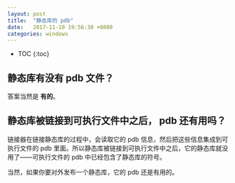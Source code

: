 ```yaml
---
layout: post
title:  "静态库的 pdb"
date:   2017-11-10 19:56:30 +0800
categories: windows
---
```


* TOC
{:toc}


## 静态库有没有 pdb 文件？

答案当然是 **有的**。

## 静态库被链接到可执行文件中之后， pdb 还有用吗？

链接器在链接静态库的过程中，会读取它的 pdb 信息，然后把这些信息集成到可执行文件的 pdb 里面。所以静态库被链接到可执行文件中之后，它的静态库就没用了——可执行文件的 pdb 中已经包含了静态库的符号。

当然，如果你要对外发布一个静态库，它的 pdb 还是有用的。
